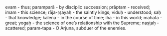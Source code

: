 evam - thus; paramparā - by disciplic succession; prāptam - received; imam - this science; rāja-ṛṣayaḥ - the saintly kings; viduḥ - understood; saḥ - that knowledge; kālena - in the course of time; iha - in this world; mahatā - great; yogaḥ - the science of one’s relationship with the Supreme; naṣṭaḥ - scattered; param-tapa - O Arjuna, subduer of the enemies.